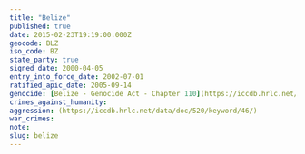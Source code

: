 ```yaml
---
title: "Belize"
published: true
date: 2015-02-23T19:19:00.000Z
geocode: BLZ
iso_code: BZ
state_party: true
signed_date: 2000-04-05
entry_into_force_date: 2002-07-01
ratified_apic_date: 2005-09-14
genocide: [Belize - Genocide Act - Chapter 110](https://iccdb.hrlc.net/data/doc/520/keyword/46/)
crimes_against_humanity:
aggression: (https://iccdb.hrlc.net/data/doc/520/keyword/46/)
war_crimes:
note:
slug: belize
---
```

